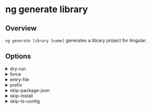<!-- Links in /docs/documentation should NOT have \`.md\` at the end, because they end up in our wiki at release. -->

# ng generate library

## Overview
`ng generate library [name]` generates a library project for Angular.

## Options
<details>
  <summary>dry-run</summary>
  <p>
    <code>--dry-run</code> (alias: <code>-d</code>)
  </p>
  <p>
    Run through without making any changes.
  </p>
</details>
<details>
  <summary>force</summary>
  <p>
    <code>--force</code> (alias: <code>-f</code>)
  </p>
  <p>
    Forces overwriting of files.
  </p>
</details>
<details>
  <summary>entry-file</summary>
  <p>
    <code>--entry-file</code>
  </p>
  <p>
    The path to create the library's public API file.
  </p>
</details>
<details>
  <summary>prefix</summary>
  <p>
    <code>--prefix</code> (alias: <code>-p</code>)
  </p>
  <p>
    The prefix to apply to generated selectors.
  </p>
</details>
<details>
  <summary>skip-package-json</summary>
  <p>
    <code>--skip-package-json</code>
  </p>
  <p>
    Do not add dependencies to package.json.
  </p>
</details>
<details>
  <summary>skip-install</summary>
  <p>
    <code>--skip-install</code>
  </p>
  <p>
    Skip installing dependency packages.
  </p>
</details>
<details>
  <summary>skip-ts-config</summary>
  <p>
    <code>--skip-ts-config</code>
  </p>
  <p>
    Do not update tsconfig.json for development experience.
  </p>
</details>
